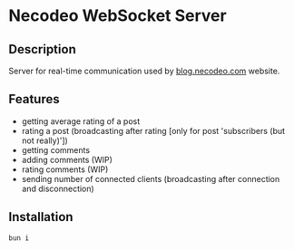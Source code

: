 # Necodeo WebSocket Server

## Description

Server for real-time communication used by [blog.necodeo.com](https://blog.necodeo.com) website.

## Features

- getting average rating of a post
- rating a post (broadcasting after rating [only for post 'subscribers (but not really)'])
- getting comments
- adding comments (WIP)
- rating comments (WIP)
- sending number of connected clients (broadcasting after connection and disconnection)

## Installation

```bash
bun i
```
